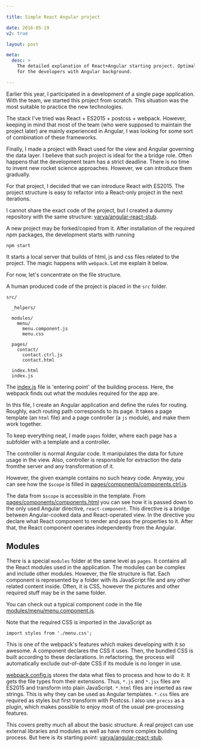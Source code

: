 ```yaml
---

title: Simple React Angular project

date: 2016-05-19
v2: true

layout: post

meta:
  desc: >
    The detailed explanation of React+Angular starting project. Optimal bridge to React, ES2015 and webpack
    for the developers with Angular background.

---
```


Earlier this year, I participated in a development of a single page application. With the team, we started this
project from scratch. This situation was the most suitable to practice the new technologies.

The stack I've tried was React + ES2015 + postcss + webpack. However, keeping in mind that most of the
team (who were supposed to maintain the project later) are mainly experienced in Angular, I was looking for some
sort of combination of these frameworks.

<excerpt/>

Finally, I made a project with React used for the view and Angular governing the data layer. I
believe that such project is ideal for the a bridge role. Often happens that the development team has a
strict deadline. There is no time to invent new rocket science approaches. However, we can introduce them gradually.

For that project, I decided that we can introduce React with ES2015. The project structure is easy to refactor
into a React-only project in the next iterations.

I cannot share the exact code of the project, but I created a dummy repository with the same structure:
[varya/angular-react-stub](https://github.com/varya/angular-react-stub).

A new project may be forked/copied from it. After installation of the required npm packages, the development starts with
running

```
npm start
```

It starts a local server that builds of html, js and css files related to the project. The magic
happens with `webpack`. Let me explain it below.

For now, let's concentrate on the file structure.

A human produced code of the project is placed in the `src` folder.

```
src/

  _helpers/

  modules/
    menu/
      menu.component.js
      menu.css

  pages/
    contact/
      contact.ctrl.js
      contact.html

  index.html
  index.js
```

The [index.js](https://github.com/varya/angular-react-stub/blob/3870766a28adb61fc2f1fc86fbfbe538c00da1f9/src/index.js) file
is 'entering point' of the building process. Here, the webpack finds out what the modules required for the
app are.

In this file, I create an Angular application and define the rules for routing. Roughly, each routing path corresponds
to its page. It takes a page template (an `html` file) and a page controller (a `js` module), and make them work
together.

To keep everything neat, I made `pages` folder, where each page has a subfolder with a template
and a controller.

The controller is normal Angular code. It manipulates the data for future usage in the view. Also, controller is
responsible for extraction the data fromthe server and any transformation of it.

However, the given example contains no such
heavy code. Anyway, you can see how the `$scope` is filled in
[pages/components/components.ctrl.js](https://github.com/varya/angular-react-stub/blob/3870766a28adb61fc2f1fc86fbfbe538c00da1f9/src/pages/components/components.ctrl.js).

The data from `$scope` is accessible in the template. From [pages/components/components.html](https://github.com/varya/angular-react-stub/blob/3870766a28adb61fc2f1fc86fbfbe538c00da1f9/src/pages/components/components.html)
you can see how it is passed down to the only used Angular directive, `react-component`. This directive is a bridge
between Angular-cooked data and React-operated view. In the directive you declare what React component to render and
pass the properties to it. After that, the React component operates independently from the Angular.

## Modules

There is a special `modules` folder at the same level as `pages`. It contains all the React modules used in the
application. The modules can be complex and include other modules. However, the file structure is flat. Each component
is represented by a folder with its JavaScript file and any other related content inside. Often, it is CSS, however
the pictures and other required stuff may be in the same folder.

You can check out a typical component code in the file
[modules/menu/menu.component.js](https://github.com/varya/angular-react-stub/blob/3870766a28adb61fc2f1fc86fbfbe538c00da1f9/src/modules/menu/menu.component.js).

Note that the required CSS is imported in the JavaScript as

```
import styles from './menu.css';
```

This is one of the webpack's features which makes developing with it so awesome. A component declares the CSS it uses.
Then, the bundled CSS is built according to these declarations. In refactoring, the process will
automatically exclude out-of-date CSS if its module is no longer in use.

[webpack.config.js](https://github.com/varya/angular-react-stub/blob/3870766a28adb61fc2f1fc86fbfbe538c00da1f9/webpack.config.js)
stores the data what files to process and how to do it.
It gets the file types from their extensions. Thus, `*.js` and `*.jsx` files are ES2015 and transform
into plain JavaScript. `*.html` files are inserted as raw strings. This is why they can be used as Angular templates.
`*.css` files are required as styles but first transform with Postcss. I also use `precss` as a plugin, which
makes possible to enjoy most of the usual pre-processing features.

This covers pretty much all about the basic structure. A real project can use external libraries and modules as
well as have more complex building process. But here is its starting point: [varya/angular-react-stub](https://github.com/varya/angular-react-stub/).
